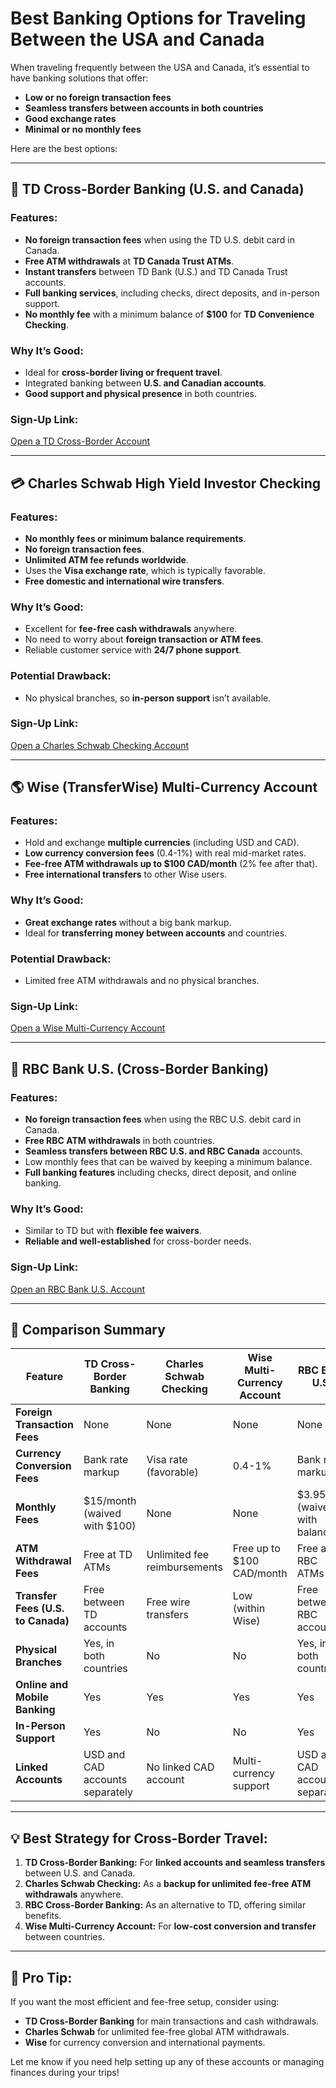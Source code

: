 
# Best Banking Options for Traveling Between the USA and Canada

When traveling frequently between the USA and Canada, it’s essential to have banking solutions that offer:
- **Low or no foreign transaction fees**
- **Seamless transfers between accounts in both countries**
- **Good exchange rates**
- **Minimal or no monthly fees**

Here are the best options:

---

## 🏦 TD Cross-Border Banking (U.S. and Canada)
### Features:
- **No foreign transaction fees** when using the TD U.S. debit card in Canada.
- **Free ATM withdrawals** at **TD Canada Trust ATMs**.
- **Instant transfers** between TD Bank (U.S.) and TD Canada Trust accounts.
- **Full banking services**, including checks, direct deposits, and in-person support.
- **No monthly fee** with a minimum balance of **$100** for **TD Convenience Checking**.

### Why It’s Good:
- Ideal for **cross-border living or frequent travel**.
- Integrated banking between **U.S. and Canadian accounts**.
- **Good support and physical presence** in both countries.

### Sign-Up Link:
[Open a TD Cross-Border Account](https://www.td.com/us/en/personal-banking/cross-border/)  

---

## 💳 Charles Schwab High Yield Investor Checking
### Features:
- **No monthly fees or minimum balance requirements**.
- **No foreign transaction fees**.
- **Unlimited ATM fee refunds worldwide**.
- Uses the **Visa exchange rate**, which is typically favorable.
- **Free domestic and international wire transfers**.

### Why It’s Good:
- Excellent for **fee-free cash withdrawals** anywhere.
- No need to worry about **foreign transaction or ATM fees**.
- Reliable customer service with **24/7 phone support**.

### Potential Drawback:
- No physical branches, so **in-person support** isn’t available.

### Sign-Up Link:
[Open a Charles Schwab Checking Account](https://www.schwab.com/checking)  

---

## 🌎 Wise (TransferWise) Multi-Currency Account
### Features:
- Hold and exchange **multiple currencies** (including USD and CAD).
- **Low currency conversion fees** (0.4-1%) with real mid-market rates.
- **Fee-free ATM withdrawals up to $100 CAD/month** (2% fee after that).
- **Free international transfers** to other Wise users.

### Why It’s Good:
- **Great exchange rates** without a big bank markup.
- Ideal for **transferring money between accounts** and countries.

### Potential Drawback:
- Limited free ATM withdrawals and no physical branches.

### Sign-Up Link:
[Open a Wise Multi-Currency Account](https://wise.com/)  

---

## 🏦 RBC Bank U.S. (Cross-Border Banking)
### Features:
- **No foreign transaction fees** when using the RBC U.S. debit card in Canada.
- **Free RBC ATM withdrawals** in both countries.
- **Seamless transfers between RBC U.S. and RBC Canada** accounts.
- Low monthly fees that can be waived by keeping a minimum balance.
- **Full banking features** including checks, direct deposit, and online banking.

### Why It’s Good:
- Similar to TD but with **flexible fee waivers**.
- **Reliable and well-established** for cross-border needs.

### Sign-Up Link:
[Open an RBC Bank U.S. Account](https://www.rbcbank.com/cross-border.html)  

---

## 🔎 Comparison Summary

| **Feature**                           | **TD Cross-Border Banking** | **Charles Schwab Checking** | **Wise Multi-Currency Account** | **RBC Bank U.S.** |
|---------------------------------------|-----------------------------|------------------------------|---------------------------------|--------------------|
| **Foreign Transaction Fees**           | None                        | None                         | None                            | None               |
| **Currency Conversion Fees**           | Bank rate markup             | Visa rate (favorable)         | 0.4-1%                           | Bank rate markup    |
| **Monthly Fees**                       | $15/month (waived with $100) | None                         | None                            | $3.95 (waived with balance) |
| **ATM Withdrawal Fees**                | Free at TD ATMs              | Unlimited fee reimbursements | Free up to $100 CAD/month        | Free at RBC ATMs    |
| **Transfer Fees (U.S. to Canada)**      | Free between TD accounts     | Free wire transfers           | Low (within Wise)                | Free between RBC accounts |
| **Physical Branches**                   | Yes, in both countries       | No                           | No                              | Yes, in both countries |
| **Online and Mobile Banking**           | Yes                          | Yes                          | Yes                             | Yes                 |
| **In-Person Support**                   | Yes                          | No                           | No                              | Yes                 |
| **Linked Accounts**                     | USD and CAD accounts separately | No linked CAD account        | Multi-currency support           | USD and CAD accounts separately |

---

## 💡 Best Strategy for Cross-Border Travel:
1. **TD Cross-Border Banking:** For **linked accounts and seamless transfers** between U.S. and Canada.  
2. **Charles Schwab Checking:** As a **backup for unlimited fee-free ATM withdrawals** anywhere.  
3. **RBC Cross-Border Banking:** As an alternative to TD, offering similar benefits.  
4. **Wise Multi-Currency Account:** For **low-cost conversion and transfer** between countries.  

---

## 📌 Pro Tip:
If you want the most efficient and fee-free setup, consider using:
- **TD Cross-Border Banking** for main transactions and cash withdrawals.
- **Charles Schwab** for unlimited fee-free global ATM withdrawals.
- **Wise** for currency conversion and international payments.

Let me know if you need help setting up any of these accounts or managing finances during your trips!
